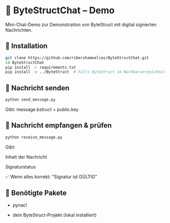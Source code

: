 # 💬 ByteStructChat – Demo

Mini-Chat-Demo zur Demonstration von ByteStruct mit digital signierten Nachrichten.

## 🚀 Installation

```bash
git clone https://github.com/ribershamoelias/ByteStructChat.git
cd ByteStructChat
pip install -r requirements.txt
pip install -e ../ByteStruct  # Falls ByteStruct im Nachbarverzeichnis liegt
```
## 📨 Nachricht senden
```bash
python send_message.py
```
Gibt: message.bstruct + public.key
## 📩 Nachricht empfangen & prüfen
```bash
python receive_message.py
```
Gibt:

Inhalt der Nachricht

Signaturstatus

✅ Wenn alles korrekt: "Signatur ist GÜLTIG"

## 🔐 Benötigte Pakete

- pynacl

- dein ByteStruct-Projekt (lokal installiert)
